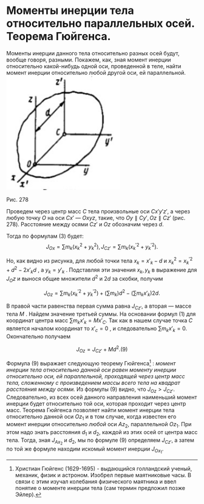 # Моменты инерции тела относительно параллельных осей. Теорема Гюйгенса.
Моменты инерции данного тела относительно разных осей бу­дут, вообще говоря, разными. Покажем, как, зная момент инерции относительно какой-нибудь одной оси, проведенной в теле, найти момент инерции относительно любой дру­гой оси, ей параллельной.
<img src="https://raw.githubusercontent.com/difdifdif/teor_mex/main/image/3.jpg" width="300" height="300">

Рис. 278

Проведем через центр масс $C$ тела произвольные оси $Cx'y'z'$, а через любую точку $O$ на оси $Cx'$ — $Oxyz$, такие, что $Oy\parallel Cy',Oz\parallel Cz'$ (рис. 278). Расстояние меж­ду осями $Cz'$ и $Оz$ обозначим через $d$.

Тогда по формулам (3) будет:
$$J_{Ox}=\sum m_k(x_k^2+ y_k^2) , J_{Cz'}=\sum m_k(x_k^{'2}+ y_k^{'2}).$$

Но, как видно из рисунка, для любой точки тела $x_k=x'_k-d$ и $x_k^2=x_k^{'2}+d^2-2x'_kd$ , а $y_k=y'_k$ . Подставляя эти значения $x_k, y_k$ в выражение для $J_Oz$ и вынося общие множители $d^2$ и $2d$ за скобки, получим

$$J_{Oz}=\sum m_k(x_k^{'2}+ y_k^{'2})+(\sum m_k)d^2-(\sum m_kx'_k)2d.$$

В правой части равенства первая сумма равна $J_{Cz'}$, а вторая — массе тела $М$ . Найдем значение третьей суммы. На основании формул (1) для координат центра масс $\sum m_kx'_k=Mx'_C$. Так как в нашем случае точка $C$ является началом координат то $x'_c=0$ , и следовательно $\sum m_kx'_k=0$. Окончательно получаем

$$J_{Oz}=J_{Cz'}+Md^2.     (9)$$

Формула (9) выражает следующую теорему Гюйген­са[^1] : _момент инерции тела относительно данной оси равен момен­ту инерции относительно оси, ей параллельной, проходящей через центр масс тела, сложенному с произведением массы всего тела на квадрат расстояния между осями._
Из формулы (9) видно, что $J_{Oz}>J_{Cz'}$. Следовательно, из всех осей данного направления наименьший момент инерции будет отно­сительно той оси, которая проходит через центр масс.
Теорема Гюйгенса позволяет найти момент инерции тела относительно данной оси $Oz_1$ и в том случае, когда известен его момент инерции относительно _любой_ оси $Az_2$, параллельной $Oz_1$. При этом надо знать расстояния $d_1$ и $d_2$, каждой из этих осей от центра масс тела. Тогда, зная $J_{Ax_2}$ и $d_2$, мы по формуле (9) определяем $J_{Cz'}$, а затем по той же формуле находим искомый момент инерции $J_{Ox_1}$.
[^1]:Христиан Гюйгенс (1629-1695) - выдающийся голландский ученый, механик, физик и астроном. Изобрел первые маятниковые часы. В связи с этим изучал колебания физического маятника и ввел понятие о моменте инерции тела (сам термин предложил позже Эйлер).
